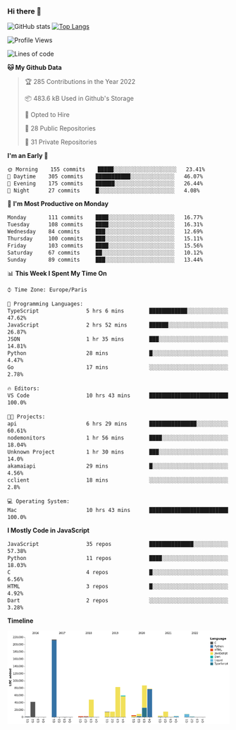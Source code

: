 ### Hi there 👋


![GitHub stats](https://github-readme-stats.vercel.app/api?username=eastkap&theme=dark&show_icons=true&count_private=true)
[![Top Langs](https://github-readme-stats.vercel.app/api/top-langs/?username=eastkap&layout=compact)](https://github.com/anuraghazra/github-readme-stats)



<!--START_SECTION:waka-->
![Profile Views](http://img.shields.io/badge/Profile%20Views-0-blue)

![Lines of code](https://img.shields.io/badge/From%20Hello%20World%20I%27ve%20Written-693624%20lines%20of%20code-blue)

**🐱 My Github Data** 

> 🏆 285 Contributions in the Year 2022
 > 
> 📦 483.6 kB Used in Github's Storage 
 > 
> 💼 Opted to Hire
 > 
> 📜 28 Public Repositories 
 > 
> 🔑 31 Private Repositories  
 > 
**I'm an Early 🐤** 

```text
🌞 Morning    155 commits    █████░░░░░░░░░░░░░░░░░░░░   23.41% 
🌆 Daytime    305 commits    ███████████░░░░░░░░░░░░░░   46.07% 
🌃 Evening    175 commits    ██████░░░░░░░░░░░░░░░░░░░   26.44% 
🌙 Night      27 commits     █░░░░░░░░░░░░░░░░░░░░░░░░   4.08%

```
📅 **I'm Most Productive on Monday** 

```text
Monday       111 commits    ████░░░░░░░░░░░░░░░░░░░░░   16.77% 
Tuesday      108 commits    ████░░░░░░░░░░░░░░░░░░░░░   16.31% 
Wednesday    84 commits     ███░░░░░░░░░░░░░░░░░░░░░░   12.69% 
Thursday     100 commits    ███░░░░░░░░░░░░░░░░░░░░░░   15.11% 
Friday       103 commits    ████░░░░░░░░░░░░░░░░░░░░░   15.56% 
Saturday     67 commits     ██░░░░░░░░░░░░░░░░░░░░░░░   10.12% 
Sunday       89 commits     ███░░░░░░░░░░░░░░░░░░░░░░   13.44%

```


📊 **This Week I Spent My Time On** 

```text
⌚︎ Time Zone: Europe/Paris

💬 Programming Languages: 
TypeScript               5 hrs 6 mins        ████████████░░░░░░░░░░░░░   47.62% 
JavaScript               2 hrs 52 mins       ██████░░░░░░░░░░░░░░░░░░░   26.87% 
JSON                     1 hr 35 mins        ███░░░░░░░░░░░░░░░░░░░░░░   14.81% 
Python                   28 mins             █░░░░░░░░░░░░░░░░░░░░░░░░   4.47% 
Go                       17 mins             ░░░░░░░░░░░░░░░░░░░░░░░░░   2.78%

🔥 Editors: 
VS Code                  10 hrs 43 mins      █████████████████████████   100.0%

🐱‍💻 Projects: 
api                      6 hrs 29 mins       ███████████████░░░░░░░░░░   60.61% 
nodemonitors             1 hr 56 mins        ████░░░░░░░░░░░░░░░░░░░░░   18.04% 
Unknown Project          1 hr 30 mins        ███░░░░░░░░░░░░░░░░░░░░░░   14.0% 
akamaiapi                29 mins             █░░░░░░░░░░░░░░░░░░░░░░░░   4.56% 
cclient                  18 mins             ░░░░░░░░░░░░░░░░░░░░░░░░░   2.8%

💻 Operating System: 
Mac                      10 hrs 43 mins      █████████████████████████   100.0%

```

**I Mostly Code in JavaScript** 

```text
JavaScript               35 repos            ██████████████░░░░░░░░░░░   57.38% 
Python                   11 repos            ████░░░░░░░░░░░░░░░░░░░░░   18.03% 
C                        4 repos             █░░░░░░░░░░░░░░░░░░░░░░░░   6.56% 
HTML                     3 repos             █░░░░░░░░░░░░░░░░░░░░░░░░   4.92% 
Dart                     2 repos             ░░░░░░░░░░░░░░░░░░░░░░░░░   3.28%

```


**Timeline**

![Chart not found](https://raw.githubusercontent.com/Eastkap/Eastkap/main/charts/bar_graph.png) 


<!--END_SECTION:waka-->

<!--
**Eastkap/eastkap** is a ✨ _special_ ✨ repository because its `README.md` (this file) appears on your GitHub profile.

Here are some ideas to get you started:

- 🔭 I’m currently working on ...
- 🌱 I’m currently learning ...
- 👯 I’m looking to collaborate on ...
- 🤔 I’m looking for help with ...
- 💬 Ask me about ...
- 📫 How to reach me: ...
- 😄 Pronouns: ...
- ⚡ Fun fact: ...
-->
